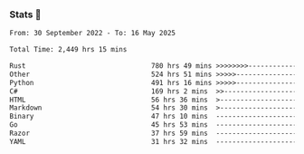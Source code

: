 ### Stats 👋
<!--START_SECTION:waka-->

```txt
From: 30 September 2022 - To: 16 May 2025

Total Time: 2,449 hrs 15 mins

Rust                               780 hrs 49 mins >>>>>>>>-----------------   31.88 %
Other                              524 hrs 51 mins >>>>>--------------------   21.43 %
Python                             491 hrs 16 mins >>>>>--------------------   20.06 %
C#                                 169 hrs 2 mins  >>-----------------------   06.90 %
HTML                               56 hrs 36 mins  >------------------------   02.31 %
Markdown                           54 hrs 30 mins  >------------------------   02.23 %
Binary                             47 hrs 10 mins  -------------------------   01.93 %
Go                                 45 hrs 53 mins  -------------------------   01.87 %
Razor                              37 hrs 59 mins  -------------------------   01.55 %
YAML                               31 hrs 32 mins  -------------------------   01.29 %
```

<!--END_SECTION:waka-->

<!--
**buhaytza2005/buhaytza2005** is a ✨ _special_ ✨ repository because its `README.md` (this file) appears on your GitHub profile.

Here are some ideas to get you started:

- 🔭 I’m currently working on ...
- 🌱 I’m currently learning ...
- 👯 I’m looking to collaborate on ...
- 🤔 I’m looking for help with ...
- 💬 Ask me about ...
- 📫 How to reach me: ...
- 😄 Pronouns: ...
- ⚡ Fun fact: ...
-->


